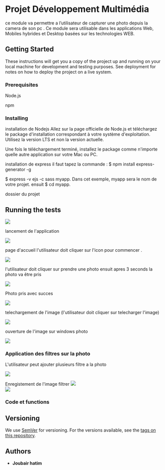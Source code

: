 # Projet Développement Multimédia

ce module va permettre a l’utilisateur de capturer une photo depuis la camera de son pc  . Ce module sera utilisable dans les applications Web, Mobiles hybrides et Desktop basées sur les technologies WEB.

## Getting Started

These instructions will get you a copy of the project up and running on your local machine for development and testing purposes. See deployment for notes on how to deploy the project on a live system.

### Prerequisites

 Node.js
 
 npm


### Installing
installation de Nodejs
Allez sur la page officielle de Node.js et téléchargez le package d'installation correspondant à votre système d'exploitation. Utilisez la version LTS et non la version actuelle.

Une fois le téléchargement terminé, installez le package comme n'importe quelle autre application sur votre Mac ou PC.

 installation de express
 il faut tapez la commande : 
 $ npm install express-generator -g
 
 $ express -v ejs -c sass myapp. Dans cet exemple, myapp sera le nom de votre projet.
 ensuit 
 $ cd myapp.
 
 dossier du projet 
 
 ## Running the tests
 
 ![](pic1.png)<br>
 
lancement de l'application

 ![](pic2.png)<br>
 
page d'accueil l'utilisateur doit cliquer sur l'icon pour commencer .

 ![](pic3.png)<br>
 
l'utilisateur doit cliquer sur prendre une photo ensuit apres 3 seconds la photo va être pris

 ![](pic4.png)<br>

Photo pris avec succes 

![](pic6.png)<br>

telechargement de l'image (l'utilisateur doit cliquer sur telecharger l'image)

![](pic7.png)<br>

ouverture de l'image sur windows photo

![](pic8.png)<br>

### Application des filtres sur la photo 

L'utilisateur peut ajouter plusieurs filtre a la photo 

![](pic11.png)<br>

Enregistement de l'image filtrer
![](pic12.png)<br>
![](pic13.png)<br>




### Code et functions




## Versioning

We use [SemVer](http://semver.org/) for versioning. For the versions available, see the [tags on this repository](https://github.com/your/project/tags). 

## Authors

* **Joubair hatim** 


